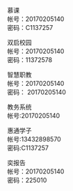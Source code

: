 慕课  
帐号：20170205140  
密码：C1137257  
  
双启校园  
帐号：20170205140  
密码：11372578  
  
智慧职教  
帐号：20170205140  
密码： 20170205140  
  
教务系统  
帐号:20170205140  
  
惠通学子  
帐号:13432898570  
密码:C1137257  
  
奕报告  
帐号：20170205140  
密码：225010  
  

